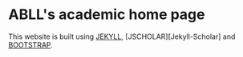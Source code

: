 # ABLL's academic home page

This website is built using [JEKYLL][Jekyll], [JSCHOLAR][Jekyll-Scholar] and [BOOTSTRAP][Bootstrap].

[BOOTSTRAP]: http://getbootstrap.com/
[JEKYLL]: http://jekyllrb.com/
[JSCHOLAR]: http://github.com/inukshuk/jekyll-scholar
